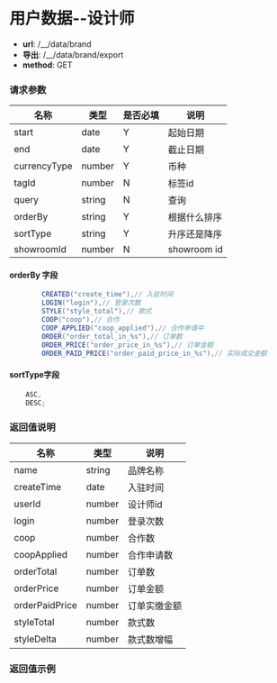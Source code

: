 用户数据--设计师
=======

- **url**: /__/data/brand
- **导出**: /__/data/brand/export
- **method**: GET

### 请求参数

|     名称     |  类型  | 是否必填 |     说明     |
|--------------|--------|----------|--------------|
| start        | date   | Y        | 起始日期     |
| end          | date   | Y        | 截止日期     |
| currencyType | number | Y        | 币种         |
| tagId        | number | N        | 标签id       |
| query        | string | N        | 查询         |
| orderBy      | string | Y        | 根据什么排序 |
| sortType     | string | Y        | 升序还是降序 |
| showroomId   | number | N        | showroom id  |

#### orderBy 字段

```java
        CREATED("create_time"),// 入驻时间
        LOGIN("login"),// 登录次数
        STYLE("style_total"),// 款式
        COOP("coop"),// 合作
        COOP_APPLIED("coop_applied"),// 合作申请中
        ORDER("order_total_in_%s"),// 订单数
        ORDER_PRICE("order_price_in_%s"),// 订单金额
        ORDER_PAID_PRICE("order_paid_price_in_%s"),// 实际成交金额
```

#### sortType字段

```java
    ASC,
    DESC;
```

### 返回值说明

|      名称      |  类型  |     说明     |
|----------------|--------|--------------|
| name           | string | 品牌名称     |
| createTime     | date   | 入驻时间     |
| userId         | number | 设计师id     |
| login          | number | 登录次数     |
| coop           | number | 合作数       |
| coopApplied    | number | 合作申请数   |
| orderTotal     | number | 订单数       |
| orderPrice     | number | 订单金额     |
| orderPaidPrice | number | 订单实缴金额 |
| styleTotal     | number | 款式数       |
| styleDelta     | number | 款式数增幅   |

### 返回值示例

